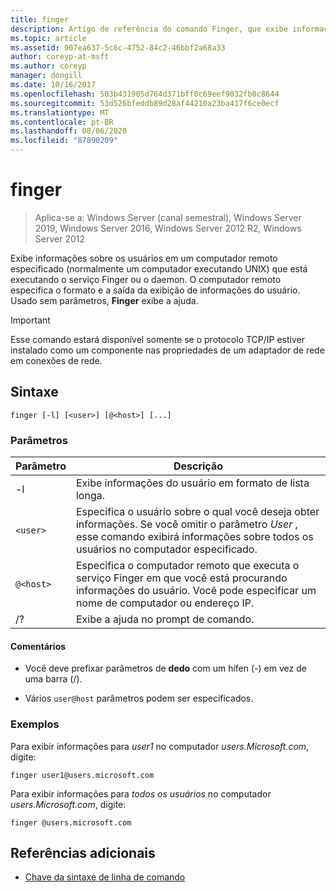 ```yaml
---
title: finger
description: Artigo de referência do comando Finger, que exibe informações sobre os usuários em um computador remoto especificado executando o serviço Finger ou o daemon.
ms.topic: article
ms.assetid: 907ea637-5c6c-4752-84c2-46bbf2a68a33
author: coreyp-at-msft
ms.author: coreyp
manager: dongill
ms.date: 10/16/2017
ms.openlocfilehash: 503b431905d764d371bff0c69eef9032fb0c8644
ms.sourcegitcommit: 53d526bfeddb89d28af44210a23ba417f6ce0ecf
ms.translationtype: MT
ms.contentlocale: pt-BR
ms.lasthandoff: 08/06/2020
ms.locfileid: "87890209"
---
```

# <a name="finger"></a>finger

> Aplica-se a: Windows Server (canal semestral), Windows Server 2019, Windows Server 2016, Windows Server 2012 R2, Windows Server 2012

Exibe informações sobre os usuários em um computador remoto especificado (normalmente um computador executando UNIX) que está executando o serviço Finger ou o daemon. O computador remoto especifica o formato e a saída da exibição de informações do usuário. Usado sem parâmetros, **Finger** exibe a ajuda.

> [!IMPORTANT]
> Esse comando estará disponível somente se o protocolo TCP/IP estiver instalado como um componente nas propriedades de um adaptador de rede em conexões de rede.

## <a name="syntax"></a>Sintaxe

```
finger [-l] [<user>] [@<host>] [...]
```

### <a name="parameters"></a>Parâmetros

| Parâmetro | Descrição |
| --------- | ----------- |
| -l | Exibe informações do usuário em formato de lista longa. |
| `<user>` | Especifica o usuário sobre o qual você deseja obter informações. Se você omitir o parâmetro *User* , esse comando exibirá informações sobre todos os usuários no computador especificado. |
| `@<host>` | Especifica o computador remoto que executa o serviço Finger em que você está procurando informações do usuário. Você pode especificar um nome de computador ou endereço IP. |
| /? | Exibe a ajuda no prompt de comando. |

#### <a name="remarks"></a>Comentários

- Você deve prefixar parâmetros de **dedo** com um hífen (-) em vez de uma barra (/).

- Vários `user@host` parâmetros podem ser especificados.

### <a name="examples"></a>Exemplos

Para exibir informações para *user1* no computador *users.Microsoft.com*, digite:

```
finger user1@users.microsoft.com
```

Para exibir informações para *todos os usuários* no computador *users.Microsoft.com*, digite:

```
finger @users.microsoft.com
```

## <a name="additional-references"></a>Referências adicionais

- [Chave da sintaxe de linha de comando](command-line-syntax-key.md)
